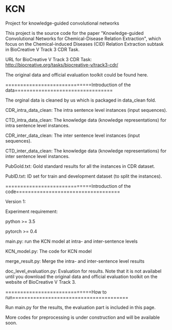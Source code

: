 # KCN
Project for knowledge-guided convolutional networks


This project is the source code for the paper "Knowledge-guided Convolutional Networks for Chemical-Disease Relation Extraction", which focus on the Chemical-induced Diseases (CID) Relation Extraction subtask in BioCreative V Track 3 CDR Task.


URL for BioCreative V Track 3 CDR Task: http://biocreative.org/tasks/biocreative-v/track3-cdr/

The original data and official evaluation toolkit could be found here.


=============================Introduction of the data=================================

The orginal data is cleaned by us which is packaged in data_clean fold.


CDR_intra_data_clean: The intra sentence level instances (input sequences).

CTD_intra_data_clean: The knowledge data (knowledge representations) for intra sentence level instances. 

CDR_inter_data_clean: The inter sentence level instances (input sequences).

CTD_inter_data_clean: The knowledge data (knowledge representations) for inter sentence level instances. 

PubGold.txt: Gold standard results for all the instances in CDR dataset.

PubID.txt: ID set for train and development dataset (to split the instances).


=============================Introduction of the code===================================

Version 1:


Experiment requirement:

python >= 3.5

pytorch >= 0.4


main.py: run the KCN model at intra- and inter-sentence levels

KCN_model.py: The code for KCN model

merge_result.py: Merge the intra- and inter-sentence level results

doc_level_evaluation.py: Evaluation for results. Note that it is not availabel until you download the original data and official evaluation toolkit on the website of BioCreative V Track 3.

=============================How to run=======================================

Run main.py for the results, the evaluation part is included in this page.

More codes for preprocessing is under construction and will be available soon.
